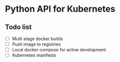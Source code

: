 # Python API for Kubernetes 

## Todo list

- [ ] Multi stage docker builds
- [ ] Push image to registries
- [ ] Local docker-compose for active development
- [ ] Kubernetes manifests
